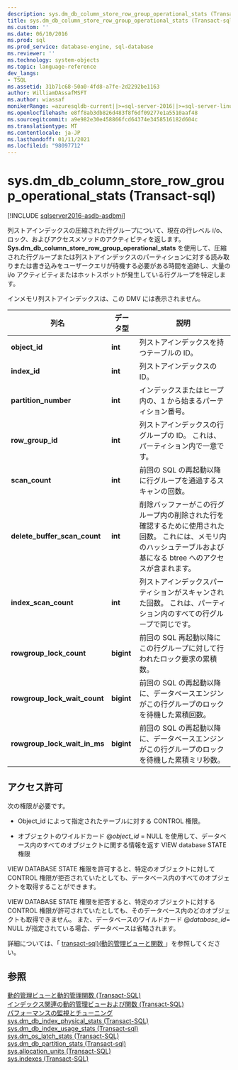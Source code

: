 ```yaml
---
description: sys.dm_db_column_store_row_group_operational_stats (Transact-sql)
title: sys.dm_db_column_store_row_group_operational_stats (Transact-sql) |Microsoft Docs
ms.custom: ''
ms.date: 06/10/2016
ms.prod: sql
ms.prod_service: database-engine, sql-database
ms.reviewer: ''
ms.technology: system-objects
ms.topic: language-reference
dev_langs:
- TSQL
ms.assetid: 31b71c68-50a0-4fd8-a7fe-2d2292be1163
author: WilliamDAssafMSFT
ms.author: wiassaf
monikerRange: =azuresqldb-current||>=sql-server-2016||>=sql-server-linux-2017||=azuresqldb-mi-current
ms.openlocfilehash: e8ff8ab3db826d483f8f6df09277e1a5510aaf48
ms.sourcegitcommit: a9e982e30e458866fcd64374e3458516182d604c
ms.translationtype: MT
ms.contentlocale: ja-JP
ms.lasthandoff: 01/11/2021
ms.locfileid: "98097712"
---
```

# <a name="sysdm_db_column_store_row_group_operational_stats-transact-sql"></a>sys.dm_db_column_store_row_group_operational_stats (Transact-sql)

[!INCLUDE [sqlserver2016-asdb-asdbmi](../../includes/applies-to-version/sqlserver2016-asdb-asdbmi.md)]

  列ストアインデックスの圧縮された行グループについて、現在の行レベル i/o、ロック、およびアクセスメソッドのアクティビティを返します。 **Sys.dm_db_column_store_row_group_operational_stats** を使用して、圧縮された行グループまたは列ストアインデックスのパーティションに対する読み取りまたは書き込みをユーザークエリが待機する必要がある時間を追跡し、大量の i/o アクティビティまたはホットスポットが発生している行グループを特定します。  
  
 インメモリ列ストアインデックスは、この DMV には表示されません。  
 
 
|列名|データ型|説明|  
|-----------------|---------------|-----------------|  
|**object_id**|**int**|列ストアインデックスを持つテーブルの ID。|  
|**index_id**|**int**|列ストアインデックスの ID。|  
|**partition_number**|**int**|インデックスまたはヒープ内の、1 から始まるパーティション番号。|  
|**row_group_id**|**int**|列ストアインデックスの行グループの ID。 これは、パーティション内で一意です。|  
|**scan_count**|**int**|前回の SQL の再起動以降に行グループを通過するスキャンの回数。|  
|**delete_buffer_scan_count**|**int**|削除バッファーがこの行グループ内の削除された行を確認するために使用された回数。 これには、メモリ内のハッシュテーブルおよび基になる btree へのアクセスが含まれます。|  
|**index_scan_count**|**int**|列ストアインデックスパーティションがスキャンされた回数。 これは、パーティション内のすべての行グループで同じです。|  
|**rowgroup_lock_count**|**bigint**|前回の SQL 再起動以降にこの行グループに対して行われたロック要求の累積数。|  
|**rowgroup_lock_wait_count**|**bigint**|前回の SQL の再起動以降に、データベースエンジンがこの行グループのロックを待機した累積回数。|  
|**rowgroup_lock_wait_in_ms**|**bigint**|前回の SQL の再起動以降に、データベースエンジンがこの行グループのロックを待機した累積ミリ秒数。|  
  
## <a name="permissions"></a>アクセス許可  
 次の権限が必要です。  
  
-   Object_id によって指定されたテーブルに対する CONTROL 権限。  
  
-   オブジェクトのワイルドカード @*object_id* = NULL を使用して、データベース内のすべてのオブジェクトに関する情報を返す VIEW database STATE 権限  
  
 VIEW DATABASE STATE 権限を許可すると、特定のオブジェクトに対して CONTROL 権限が拒否されていたとしても、データベース内のすべてのオブジェクトを取得することができます。  
  
 VIEW DATABASE STATE 権限を拒否すると、特定のオブジェクトに対する CONTROL 権限が許可されていたとしても、そのデータベース内のどのオブジェクトも取得できません。 また、データベースのワイルドカード @*database_id*= NULL が指定されている場合、データベースは省略されます。  
  
 詳細については、「 [transact-sql&#41;&#40;動的管理ビューと関数 ](~/relational-databases/system-dynamic-management-views/system-dynamic-management-views.md)」を参照してください。  
  
## <a name="see-also"></a>参照  
 [動的管理ビューと動的管理関数 &#40;Transact-SQL&#41;](~/relational-databases/system-dynamic-management-views/system-dynamic-management-views.md)   
 [インデックス関連の動的管理ビューおよび関数 &#40;Transact-SQL&#41;](../../relational-databases/system-dynamic-management-views/index-related-dynamic-management-views-and-functions-transact-sql.md)   
 [パフォーマンスの監視とチューニング](../../relational-databases/performance/monitor-and-tune-for-performance.md)   
 [sys.dm_db_index_physical_stats &#40;Transact-SQL&#41;](../../relational-databases/system-dynamic-management-views/sys-dm-db-index-physical-stats-transact-sql.md)   
 [sys.dm_db_index_usage_stats &#40;Transact-sql&#41;](../../relational-databases/system-dynamic-management-views/sys-dm-db-index-usage-stats-transact-sql.md)   
 [sys.dm_os_latch_stats &#40;Transact-SQL&#41;](../../relational-databases/system-dynamic-management-views/sys-dm-os-latch-stats-transact-sql.md)   
 [sys.dm_db_partition_stats &#40;Transact-sql&#41;](../../relational-databases/system-dynamic-management-views/sys-dm-db-partition-stats-transact-sql.md)   
 [sys.allocation_units &#40;Transact-SQL&#41;](../../relational-databases/system-catalog-views/sys-allocation-units-transact-sql.md)   
 [sys.indexes &#40;Transact-SQL&#41;](../../relational-databases/system-catalog-views/sys-indexes-transact-sql.md)  
  
  

